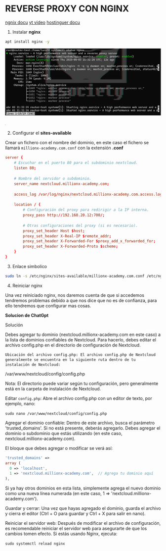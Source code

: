 # REVERSE PROXY CON NGINX

[ngnix docu](https://docs.nginx.com/nginx/admin-guide/web-server/reverse-proxy/)
[yt video](https://www.youtube.com/watch?v=DyXl4c2XN-o)
[hostinguer docu](https://www.swhosting.com/en/comunidad/manual/how-to-create-a-reverse-proxy-with-nginx)

1. Instalar **nginx**

```bash
apt install nginx -y
```

![alt text](image.png)

![alt text](image-1.png)

2. Configurar el **sites-available**

Crear un fichero con el nombre del dominio, en este caso el fichero se llamará `millionx-academy.com.conf` con la extensión **.conf**

```conf
server {
    # Escuchar en el puerto 80 para el subdominio nextcloud.
    listen 80;

    # Nombre del servidor o subdominio.
    server_name nextcloud.millionx-academy.com;

    access_log /var/log/nginx/nextcloud.millionx-academy.com.access.log;

    location / {
        # Configuración del proxy para redirigir a la IP interna.
        proxy_pass http://192.168.20.12:700/;
        
        # Otras configuraciones del proxy (si es necesario).
        proxy_set_header Host $host;
        proxy_set_header X-Real-IP $remote_addr;
        proxy_set_header X-Forwarded-For $proxy_add_x_forwarded_for;
        proxy_set_header X-Forwarded-Proto $scheme;
    }
}
```

3. Enlace simbolico

```bash
sudo ln -s /etc/nginx/sites-available/millionx-academy.com.conf /etc/nginx/sites-enabled/
```

4. Reiniciar nginx

Una vez reiniciado nginx, nos daremos cuenta de que si accedemos tendremos problemas debido a que nos dice que no es de confianza, para ello tendremos que configurar mas cosas.

**Solucion de ChatGpt**

Solución

Debes agregar tu dominio (nextcloud.millionx-academy.com en este caso) a la lista de dominios confiables de Nextcloud. Para hacerlo, debes editar el archivo config.php en el directorio de configuración de Nextcloud.

    Ubicación del archivo config.php: El archivo config.php de Nextcloud generalmente se encuentra en la siguiente ruta dentro de tu instalación de Nextcloud:

/var/www/nextcloud/config/config.php

Nota: El directorio puede variar según tu configuración, pero generalmente está en la carpeta de instalación de Nextcloud.

Editar `config.php`: Abre el archivo config.php con un editor de texto, por ejemplo, nano:

`sudo nano /var/www/nextcloud/config/config.php`

Agregar el dominio confiable: Dentro de este archivo, busca el parámetro 'trusted_domains'. Si no está presente, deberás agregarlo. Debes agregar el dominio o subdominio que estás utilizando (en este caso, nextcloud.millionx-academy.com).

El bloque que debes agregar o modificar se verá así:
```php
'trusted_domains' =>
array (
  0 => 'localhost',
  1 => 'nextcloud.millionx-academy.com',  // Agrega tu dominio aquí
),
```
Si ya hay otros dominios en esta lista, simplemente agrega el nuevo dominio como una nueva línea numerada (en este caso, 1 => 'nextcloud.millionx-academy.com').

Guardar y cerrar: Una vez que hayas agregado el dominio, guarda el archivo y cierra el editor (Ctrl + O para guardar y Ctrl + X para salir en nano).

Reiniciar el servidor web: Después de modificar el archivo de configuración, es recomendable reiniciar el servidor web para asegurarte de que los cambios tomen efecto. Si estás usando Nginx, ejecuta:

`sudo systemctl reload nginx`
